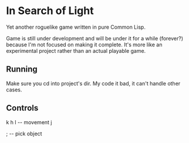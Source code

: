In Search of Light
===================

Yet another roguelike game written in pure Common Lisp.

Game is still under development and will be under it for a while (forever?)
because I'm not focused on making it complete. It's more like an experimental
project rather than an actual playable game.

Running
--------

Make sure you cd into project's dir. My code it bad, it can't handle other cases.

Controls
---------

   k
h     l  -- movement
   j

;  -- pick object
